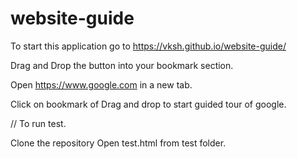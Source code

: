 # website-guide

To start this application go to https://vksh.github.io/website-guide/

Drag and Drop the button into your bookmark section.

Open https://www.google.com in a new tab.

Click on bookmark of Drag and drop to start guided tour of google.


// To run test.

Clone the repository
Open test.html from test folder.

